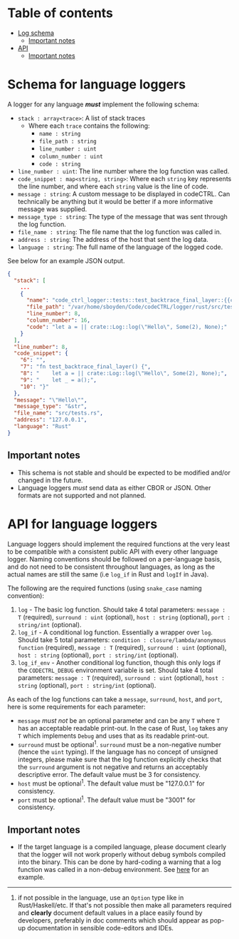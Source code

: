 # Table of contents

- [Log schema](#schema-for-language-loggers)
	- [Important notes](#important-notes)
- [API](#api-for-language-loggers)
	- [Important notes](#important-notes-1)

# Schema for language loggers

A logger for any language ***must*** implement the following schema:

- `stack : array<trace>`: A list of stack traces
    - Where each `trace` contains the following:
        - `name : string`
        - `file_path : string`
        - `line_number : uint`
        - `column_number : uint`
        - `code : string`
- `line_number : uint`: The line number where the log function was called.
- `code_snippet : map<string, string>`: Where each `string` key represents the line 
  number, and where each `string` value is the line of code.
- `message : string`: A custom message to be displayed in codeCTRL. Can 
  technically be anything but it would be better if a more informative message was supplied.
- `message_type : string`: The type of the message that was sent through the log function.
- `file_name : string`: The file name that the log function was called in.
- `address : string`: The address of the host that sent the log data.
- `language : string`: The full name of the language of the logged code.

See below for an example JSON output.

```json
{
  "stack": [
    ...
    {
      "name": "code_ctrl_logger::tests::test_backtrace_final_layer::{{closure}}",
      "file_path": "/var/home/sboyden/Code/codeCTRL/logger/rust/src/tests.rs",
      "line_number": 8,
      "column_number": 16,
      "code": "let a = || crate::Log::log(\"Hello\", Some(2), None);"
    }
  ],
  "line_number": 8,
  "code_snippet": {
    "6": "",
    "7": "fn test_backtrace_final_layer() {",
    "8": "    let a = || crate::Log::log(\"Hello\", Some(2), None);",
    "9": "    let _ = a();",
    "10": "}"
  },
  "message": "\"Hello\"",
  "message_type": "&str",
  "file_name": "src/tests.rs",
  "address": "127.0.0.1",
  "language": "Rust"
}
```

## Important notes

- This schema is not stable and should be expected to be modified and/or changed in the 
future.
- Language loggers _must_ send data as either CBOR or JSON. Other formats are not supported and not planned.

# API for language loggers

Language loggers should implement the required functions at the very least to be compatible with a consistent public API with every other language logger. Naming conventions should be followed on a per-language basis, and do not need to be consistent throughout languages, as long as the actual names are still the same (i.e `log_if` in Rust and `logIf` in Java).

The following are the required functions (using `snake_case` naming convention):

1. `log` - The basic log function. Should take 4 total parameters: `message : T` (required), `surround : uint` (optional), `host : string` (optional), `port : string/int` (optional).
2. `log_if` - A conditional log function. Essentially a wrapper over `log`. Should take 5 total parameters: `condition : closure/lambda/anonymous function` (required), `message : T` (required), `surround : uint` (optional), `host : string` (optional), `port : string/int` (optional).
3. `log_if_env` - Another conditional log function, though this only logs if the `CODECTRL_DEBUG` environment variable is set. Should take 4 total parameters: `message : T` (required), `surround : uint` (optional), `host : string` (optional), `port : string/int` (optional).

As each of the log functions can take a `message`, `surround`, `host`, and `port`, here is some requirements for each parameter: 

- `message` _must not_ be an optional parameter and can be any `T` where `T` has an acceptable readable print-out. In the case of Rust, `log` takes any `T` which implements `Debug` and uses that as its readable print-out.
- `surround` must be optional<sup>1</sup>. `surround` must be a non-negative number (hence the `uint` typing). If the language has no concept of unsigned integers, please make sure that the log function explicitly checks that the `surround` argument is not negative and returns an acceptably descriptive error. The default value must be 3 for consistency.
- `host` must be optional<sup>1</sup>. The default value must be "127.0.0.1" for consistency.
- `port` must be optional<sup>1</sup>. The default value must be "3001" for consistency.

## Important notes
- If the target language is a compiled language, please document clearly that the logger will not work properly without debug symbols compiled into the binary. This can be done by hard-coding a warning that a log function was called in a non-debug environment. See [here](https://github.com/Authentura/codectrl-rust-logger/blob/718fc215854de2dc72c7eabba5174797fcd106a0/src/lib.rs#L123-L130) for an example.

---
1. if not possible in the language, use an `Option` type like in Rust/Haskell/etc. If that's not possible then make all parameters required and __clearly__ document default values in a place easily found by developers, preferably in doc comments which should appear as pop-up documentation in sensible code-editors and IDEs.